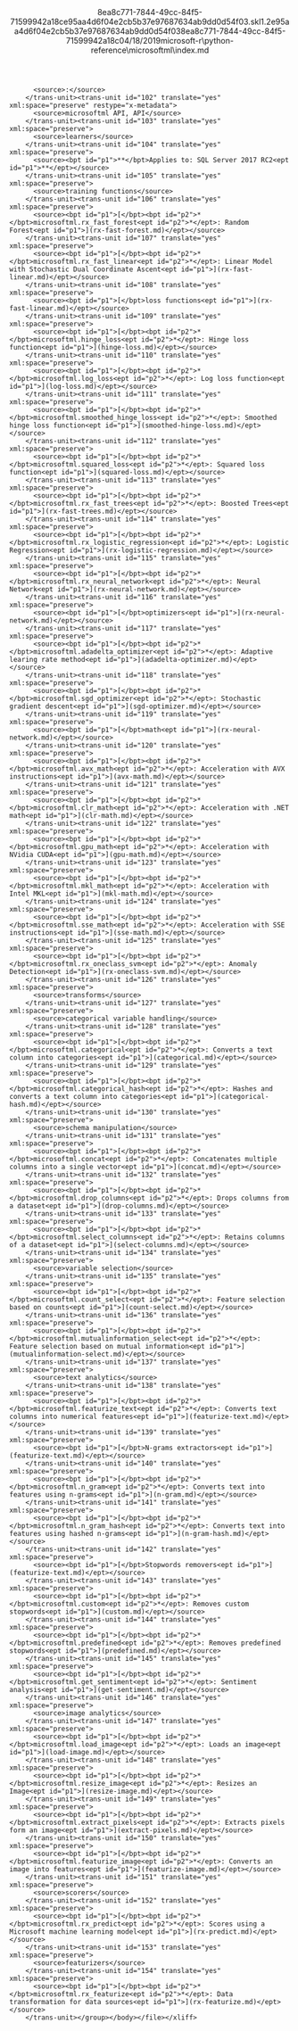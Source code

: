 <?xml version="1.0"?><xliff version="1.2" xmlns="urn:oasis:names:tc:xliff:document:1.2" xmlns:xsi="http://www.w3.org/2001/XMLSchema-instance" xsi:schemaLocation="urn:oasis:names:tc:xliff:document:1.2 xliff-core-1.2-transitional.xsd"><file datatype="xml" original="index.md" source-language="en-US" target-language="en-US"><header><tool tool-id="mdxliff" tool-name="mdxliff" tool-version="1.0-d1654b2" tool-company="Microsoft" /><xliffext:skl_file_name xmlns:xliffext="urn:microsoft:content:schema:xliffextensions">8ea8c771-7844-49cc-84f5-71599942a18ce95aa4d6f04e2cb5b37e97687634ab9dd0d54f03.skl</xliffext:skl_file_name><xliffext:version xmlns:xliffext="urn:microsoft:content:schema:xliffextensions">1.2</xliffext:version><xliffext:ms.openlocfilehash xmlns:xliffext="urn:microsoft:content:schema:xliffextensions">e95aa4d6f04e2cb5b37e97687634ab9dd0d54f03</xliffext:ms.openlocfilehash><xliffext:ms.sourcegitcommit xmlns:xliffext="urn:microsoft:content:schema:xliffextensions">8ea8c771-7844-49cc-84f5-71599942a18c</xliffext:ms.sourcegitcommit><xliffext:ms.lasthandoff xmlns:xliffext="urn:microsoft:content:schema:xliffextensions">04/18/2019</xliffext:ms.lasthandoff><xliffext:ms.openlocfilepath xmlns:xliffext="urn:microsoft:content:schema:xliffextensions">microsoft-r\python-reference\microsoftml\index.md</xliffext:ms.openlocfilepath></header><body><group id="content" extype="content"><trans-unit id="101" translate="yes" xml:space="preserve" restype="x-metadata">
          <source>:</source>
        </trans-unit><trans-unit id="102" translate="yes" xml:space="preserve" restype="x-metadata">
          <source>microsoftml API, API</source>
        </trans-unit><trans-unit id="103" translate="yes" xml:space="preserve">
          <source>learners</source>
        </trans-unit><trans-unit id="104" translate="yes" xml:space="preserve">
          <source><bpt id="p1">**</bpt>Applies to: SQL Server 2017 RC2<ept id="p1">**</ept></source>
        </trans-unit><trans-unit id="105" translate="yes" xml:space="preserve">
          <source>training functions</source>
        </trans-unit><trans-unit id="106" translate="yes" xml:space="preserve">
          <source><bpt id="p1">[</bpt><bpt id="p2">*</bpt>microsoftml.rx_fast_forest<ept id="p2">*</ept>: Random Forest<ept id="p1">](rx-fast-forest.md)</ept></source>
        </trans-unit><trans-unit id="107" translate="yes" xml:space="preserve">
          <source><bpt id="p1">[</bpt><bpt id="p2">*</bpt>microsoftml.rx_fast_linear<ept id="p2">*</ept>: Linear Model with Stochastic Dual Coordinate Ascent<ept id="p1">](rx-fast-linear.md)</ept></source>
        </trans-unit><trans-unit id="108" translate="yes" xml:space="preserve">
          <source><bpt id="p1">[</bpt>loss functions<ept id="p1">](rx-fast-linear.md)</ept></source>
        </trans-unit><trans-unit id="109" translate="yes" xml:space="preserve">
          <source><bpt id="p1">[</bpt><bpt id="p2">*</bpt>microsoftml.hinge_loss<ept id="p2">*</ept>: Hinge loss function<ept id="p1">](hinge-loss.md)</ept></source>
        </trans-unit><trans-unit id="110" translate="yes" xml:space="preserve">
          <source><bpt id="p1">[</bpt><bpt id="p2">*</bpt>microsoftml.log_loss<ept id="p2">*</ept>: Log loss function<ept id="p1">](log-loss.md)</ept></source>
        </trans-unit><trans-unit id="111" translate="yes" xml:space="preserve">
          <source><bpt id="p1">[</bpt><bpt id="p2">*</bpt>microsoftml.smoothed_hinge_loss<ept id="p2">*</ept>: Smoothed hinge loss function<ept id="p1">](smoothed-hinge-loss.md)</ept></source>
        </trans-unit><trans-unit id="112" translate="yes" xml:space="preserve">
          <source><bpt id="p1">[</bpt><bpt id="p2">*</bpt>microsoftml.squared_loss<ept id="p2">*</ept>: Squared loss function<ept id="p1">](squared-loss.md)</ept></source>
        </trans-unit><trans-unit id="113" translate="yes" xml:space="preserve">
          <source><bpt id="p1">[</bpt><bpt id="p2">*</bpt>microsoftml.rx_fast_trees<ept id="p2">*</ept>: Boosted Trees<ept id="p1">](rx-fast-trees.md)</ept></source>
        </trans-unit><trans-unit id="114" translate="yes" xml:space="preserve">
          <source><bpt id="p1">[</bpt><bpt id="p2">*</bpt>microsoftml.rx_logistic_regression<ept id="p2">*</ept>: Logistic Regression<ept id="p1">](rx-logistic-regression.md)</ept></source>
        </trans-unit><trans-unit id="115" translate="yes" xml:space="preserve">
          <source><bpt id="p1">[</bpt><bpt id="p2">*</bpt>microsoftml.rx_neural_network<ept id="p2">*</ept>: Neural Network<ept id="p1">](rx-neural-network.md)</ept></source>
        </trans-unit><trans-unit id="116" translate="yes" xml:space="preserve">
          <source><bpt id="p1">[</bpt>optimizers<ept id="p1">](rx-neural-network.md)</ept></source>
        </trans-unit><trans-unit id="117" translate="yes" xml:space="preserve">
          <source><bpt id="p1">[</bpt><bpt id="p2">*</bpt>microsoftml.adadelta_optimizer<ept id="p2">*</ept>: Adaptive learing rate method<ept id="p1">](adadelta-optimizer.md)</ept></source>
        </trans-unit><trans-unit id="118" translate="yes" xml:space="preserve">
          <source><bpt id="p1">[</bpt><bpt id="p2">*</bpt>microsoftml.sgd_optimizer<ept id="p2">*</ept>: Stochastic gradient descent<ept id="p1">](sgd-optimizer.md)</ept></source>
        </trans-unit><trans-unit id="119" translate="yes" xml:space="preserve">
          <source><bpt id="p1">[</bpt>math<ept id="p1">](rx-neural-network.md)</ept></source>
        </trans-unit><trans-unit id="120" translate="yes" xml:space="preserve">
          <source><bpt id="p1">[</bpt><bpt id="p2">*</bpt>microsoftml.avx_math<ept id="p2">*</ept>: Acceleration with AVX instructions<ept id="p1">](avx-math.md)</ept></source>
        </trans-unit><trans-unit id="121" translate="yes" xml:space="preserve">
          <source><bpt id="p1">[</bpt><bpt id="p2">*</bpt>microsoftml.clr_math<ept id="p2">*</ept>: Acceleration with .NET math<ept id="p1">](clr-math.md)</ept></source>
        </trans-unit><trans-unit id="122" translate="yes" xml:space="preserve">
          <source><bpt id="p1">[</bpt><bpt id="p2">*</bpt>microsoftml.gpu_math<ept id="p2">*</ept>: Acceleration with NVidia CUDA<ept id="p1">](gpu-math.md)</ept></source>
        </trans-unit><trans-unit id="123" translate="yes" xml:space="preserve">
          <source><bpt id="p1">[</bpt><bpt id="p2">*</bpt>microsoftml.mkl_math<ept id="p2">*</ept>: Acceleration with Intel MKL<ept id="p1">](mkl-math.md)</ept></source>
        </trans-unit><trans-unit id="124" translate="yes" xml:space="preserve">
          <source><bpt id="p1">[</bpt><bpt id="p2">*</bpt>microsoftml.sse_math<ept id="p2">*</ept>: Acceleration with SSE instructions<ept id="p1">](sse-math.md)</ept></source>
        </trans-unit><trans-unit id="125" translate="yes" xml:space="preserve">
          <source><bpt id="p1">[</bpt><bpt id="p2">*</bpt>microsoftml.rx_oneclass_svm<ept id="p2">*</ept>: Anomaly Detection<ept id="p1">](rx-oneclass-svm.md)</ept></source>
        </trans-unit><trans-unit id="126" translate="yes" xml:space="preserve">
          <source>transforms</source>
        </trans-unit><trans-unit id="127" translate="yes" xml:space="preserve">
          <source>categorical variable handling</source>
        </trans-unit><trans-unit id="128" translate="yes" xml:space="preserve">
          <source><bpt id="p1">[</bpt><bpt id="p2">*</bpt>microsoftml.categorical<ept id="p2">*</ept>: Converts a text column into categories<ept id="p1">](categorical.md)</ept></source>
        </trans-unit><trans-unit id="129" translate="yes" xml:space="preserve">
          <source><bpt id="p1">[</bpt><bpt id="p2">*</bpt>microsoftml.categorical_hash<ept id="p2">*</ept>: Hashes and converts a text column into categories<ept id="p1">](categorical-hash.md)</ept></source>
        </trans-unit><trans-unit id="130" translate="yes" xml:space="preserve">
          <source>schema manipulation</source>
        </trans-unit><trans-unit id="131" translate="yes" xml:space="preserve">
          <source><bpt id="p1">[</bpt><bpt id="p2">*</bpt>microsoftml.concat<ept id="p2">*</ept>: Concatenates multiple columns into a single vector<ept id="p1">](concat.md)</ept></source>
        </trans-unit><trans-unit id="132" translate="yes" xml:space="preserve">
          <source><bpt id="p1">[</bpt><bpt id="p2">*</bpt>microsoftml.drop_columns<ept id="p2">*</ept>: Drops columns from a dataset<ept id="p1">](drop-columns.md)</ept></source>
        </trans-unit><trans-unit id="133" translate="yes" xml:space="preserve">
          <source><bpt id="p1">[</bpt><bpt id="p2">*</bpt>microsoftml.select_columns<ept id="p2">*</ept>: Retains columns of a dataset<ept id="p1">](select-columns.md)</ept></source>
        </trans-unit><trans-unit id="134" translate="yes" xml:space="preserve">
          <source>variable selection</source>
        </trans-unit><trans-unit id="135" translate="yes" xml:space="preserve">
          <source><bpt id="p1">[</bpt><bpt id="p2">*</bpt>microsoftml.count_select<ept id="p2">*</ept>: Feature selection based on counts<ept id="p1">](count-select.md)</ept></source>
        </trans-unit><trans-unit id="136" translate="yes" xml:space="preserve">
          <source><bpt id="p1">[</bpt><bpt id="p2">*</bpt>microsoftml.mutualinformation_select<ept id="p2">*</ept>: Feature selection based on mutual information<ept id="p1">](mutualinformation-select.md)</ept></source>
        </trans-unit><trans-unit id="137" translate="yes" xml:space="preserve">
          <source>text analytics</source>
        </trans-unit><trans-unit id="138" translate="yes" xml:space="preserve">
          <source><bpt id="p1">[</bpt><bpt id="p2">*</bpt>microsoftml.featurize_text<ept id="p2">*</ept>: Converts text columns into numerical features<ept id="p1">](featurize-text.md)</ept></source>
        </trans-unit><trans-unit id="139" translate="yes" xml:space="preserve">
          <source><bpt id="p1">[</bpt>N-grams extractors<ept id="p1">](featurize-text.md)</ept></source>
        </trans-unit><trans-unit id="140" translate="yes" xml:space="preserve">
          <source><bpt id="p1">[</bpt><bpt id="p2">*</bpt>microsoftml.n_gram<ept id="p2">*</ept>: Converts text into features using n-grams<ept id="p1">](n-gram.md)</ept></source>
        </trans-unit><trans-unit id="141" translate="yes" xml:space="preserve">
          <source><bpt id="p1">[</bpt><bpt id="p2">*</bpt>microsoftml.n_gram_hash<ept id="p2">*</ept>: Converts text into features using hashed n-grams<ept id="p1">](n-gram-hash.md)</ept></source>
        </trans-unit><trans-unit id="142" translate="yes" xml:space="preserve">
          <source><bpt id="p1">[</bpt>Stopwords removers<ept id="p1">](featurize-text.md)</ept></source>
        </trans-unit><trans-unit id="143" translate="yes" xml:space="preserve">
          <source><bpt id="p1">[</bpt><bpt id="p2">*</bpt>microsoftml.custom<ept id="p2">*</ept>: Removes custom stopwords<ept id="p1">](custom.md)</ept></source>
        </trans-unit><trans-unit id="144" translate="yes" xml:space="preserve">
          <source><bpt id="p1">[</bpt><bpt id="p2">*</bpt>microsoftml.predefined<ept id="p2">*</ept>: Removes predefined stopwords<ept id="p1">](predefined.md)</ept></source>
        </trans-unit><trans-unit id="145" translate="yes" xml:space="preserve">
          <source><bpt id="p1">[</bpt><bpt id="p2">*</bpt>microsoftml.get_sentiment<ept id="p2">*</ept>: Sentiment analysis<ept id="p1">](get-sentiment.md)</ept></source>
        </trans-unit><trans-unit id="146" translate="yes" xml:space="preserve">
          <source>image analytics</source>
        </trans-unit><trans-unit id="147" translate="yes" xml:space="preserve">
          <source><bpt id="p1">[</bpt><bpt id="p2">*</bpt>microsoftml.load_image<ept id="p2">*</ept>: Loads an image<ept id="p1">](load-image.md)</ept></source>
        </trans-unit><trans-unit id="148" translate="yes" xml:space="preserve">
          <source><bpt id="p1">[</bpt><bpt id="p2">*</bpt>microsoftml.resize_image<ept id="p2">*</ept>: Resizes an Image<ept id="p1">](resize-image.md)</ept></source>
        </trans-unit><trans-unit id="149" translate="yes" xml:space="preserve">
          <source><bpt id="p1">[</bpt><bpt id="p2">*</bpt>microsoftml.extract_pixels<ept id="p2">*</ept>: Extracts pixels form an image<ept id="p1">](extract-pixels.md)</ept></source>
        </trans-unit><trans-unit id="150" translate="yes" xml:space="preserve">
          <source><bpt id="p1">[</bpt><bpt id="p2">*</bpt>microsoftml.featurize_image<ept id="p2">*</ept>: Converts an image into features<ept id="p1">](featurize-image.md)</ept></source>
        </trans-unit><trans-unit id="151" translate="yes" xml:space="preserve">
          <source>scorers</source>
        </trans-unit><trans-unit id="152" translate="yes" xml:space="preserve">
          <source><bpt id="p1">[</bpt><bpt id="p2">*</bpt>microsoftml.rx_predict<ept id="p2">*</ept>: Scores using a Microsoft machine learning model<ept id="p1">](rx-predict.md)</ept></source>
        </trans-unit><trans-unit id="153" translate="yes" xml:space="preserve">
          <source>featurizers</source>
        </trans-unit><trans-unit id="154" translate="yes" xml:space="preserve">
          <source><bpt id="p1">[</bpt><bpt id="p2">*</bpt>microsoftml.rx_featurize<ept id="p2">*</ept>: Data transformation for data sources<ept id="p1">](rx-featurize.md)</ept></source>
        </trans-unit></group></body></file></xliff>